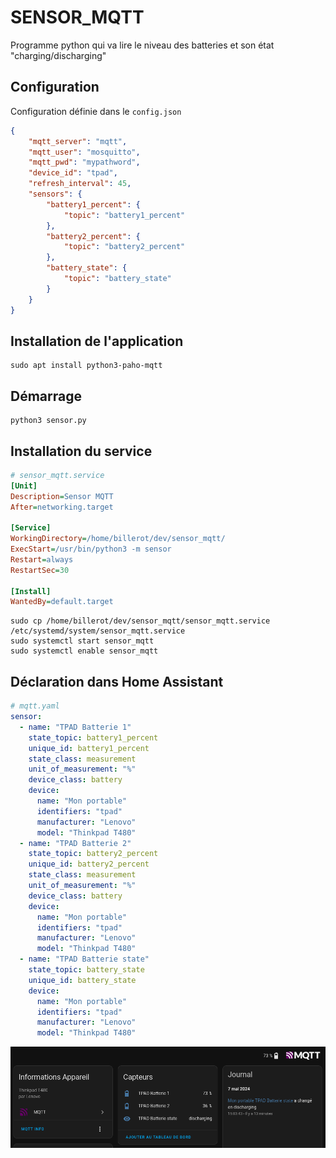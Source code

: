 # SENSOR_MQTT

Programme python qui va lire le niveau des batteries et son état "charging/discharging"


## Configuration

Configuration définie dans le `config.json`

```json
{
    "mqtt_server": "mqtt",
    "mqtt_user": "mosquitto",
    "mqtt_pwd": "mypathword",
    "device_id": "tpad",
    "refresh_interval": 45,
    "sensors": {
        "battery1_percent": {
            "topic": "battery1_percent"
        },
        "battery2_percent": {
            "topic": "battery2_percent"
        },
        "battery_state": {
            "topic": "battery_state"
        }
    }
}
```

## Installation de l'application

```shell
sudo apt install python3-paho-mqtt
```

## Démarrage
```shell
python3 sensor.py
```

## Installation du service

```ini
# sensor_mqtt.service
[Unit]
Description=Sensor MQTT
After=networking.target

[Service]
WorkingDirectory=/home/billerot/dev/sensor_mqtt/
ExecStart=/usr/bin/python3 -m sensor
Restart=always
RestartSec=30

[Install]
WantedBy=default.target
```

```shell
sudo cp /home/billerot/dev/sensor_mqtt/sensor_mqtt.service /etc/systemd/system/sensor_mqtt.service
sudo systemctl start sensor_mqtt
sudo systemctl enable sensor_mqtt
```

## Déclaration dans Home Assistant

```yaml
# mqtt.yaml
sensor:
  - name: "TPAD Batterie 1"
    state_topic: battery1_percent
    unique_id: battery1_percent
    state_class: measurement
    unit_of_measurement: "%"
    device_class: battery
    device:
      name: "Mon portable"
      identifiers: "tpad"
      manufacturer: "Lenovo"
      model: "Thinkpad T480"    
  - name: "TPAD Batterie 2"
    state_topic: battery2_percent
    unique_id: battery2_percent
    state_class: measurement
    unit_of_measurement: "%"
    device_class: battery
    device:
      name: "Mon portable"
      identifiers: "tpad"
      manufacturer: "Lenovo"
      model: "Thinkpad T480"    
  - name: "TPAD Batterie state"
    state_topic: battery_state
    unique_id: battery_state
    device:
      name: "Mon portable"
      identifiers: "tpad"
      manufacturer: "Lenovo"
      model: "Thinkpad T480"    
```
![](home_assistant.png)